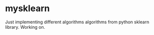 # mysklearn

Just implementing different algorithms algorithms from python sklearn library.
Working on.
